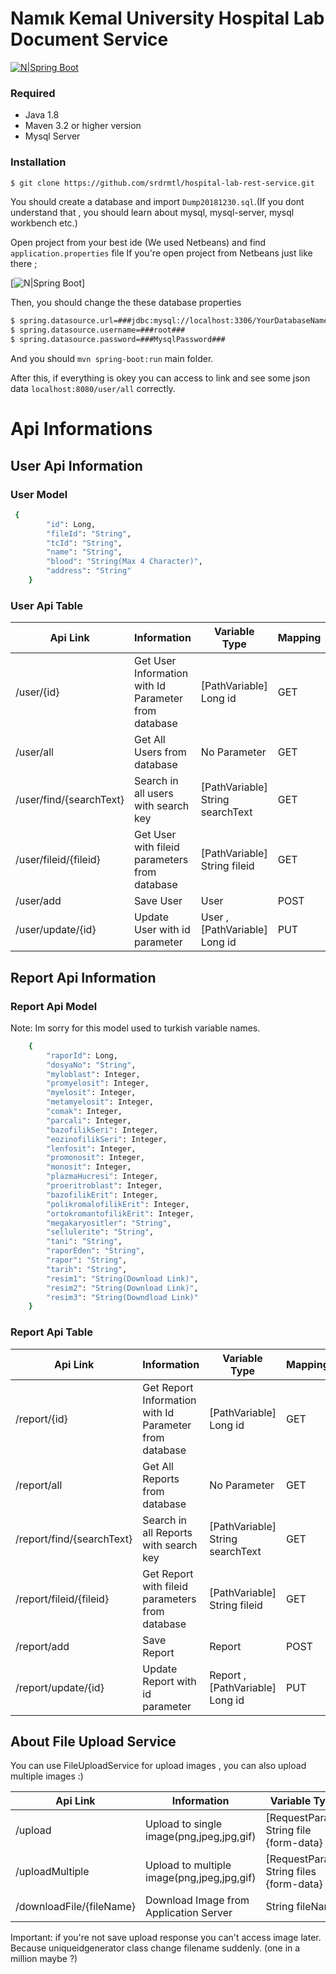 # Namık Kemal University Hospital Lab Document Service

[![N|Spring Boot](http://www.javaoptimum.com/wp-content/uploads/2017/04/springboot.png)](https://spring.io/)

### Required

  - Java 1.8
  - Maven 3.2 or higher version
  - Mysql Server

### Installation

```sh
$ git clone https://github.com/srdrmtl/hospital-lab-rest-service.git
```
You should create a database and import `Dump20181230.sql`.(If you dont understand that , you should learn about mysql, mysql-server, mysql workbench etc.)

Open project from your best ide (We used Netbeans) and find `application.properties` file
If you're open project from Netbeans just like there ;

[![N|Spring Boot](https://i.hizliresim.com/XML3n6.png)]

Then, you should change the these database properties
```sh
$ spring.datasource.url=###jdbc:mysql://localhost:3306/YourDatabaseName###
$ spring.datasource.username=###root###
$ spring.datasource.password=###MysqlPassword###
```
And you should `mvn spring-boot:run` main folder.

After this, if everything is okey you can access to link and see some json data `localhost:8080/user/all`  correctly.

# Api Informations
## User Api Information
### User Model
```sh
 {
        "id": Long,
        "fileId": "String",
        "tcId": "String",
        "name": "String",
        "blood": "String(Max 4 Character)",
        "address": "String"
    }
```
### User Api Table
| Api Link | Information | Variable Type | Mapping
| ------ | ------ | ------ | ------ |
| /user/{id} | Get User Information with Id Parameter from database  | [PathVariable] Long id | GET |
| /user/all | Get All Users from database | No Parameter | GET |
| /user/find/{searchText} | Search in all users with search key | [PathVariable] String searchText | GET |
| /user/fileid/{fileid} | Get User with fileid parameters from database | [PathVariable] String fileid | GET |
| /user/add | Save User | User | POST |
| /user/update/{id} | Update User with id parameter | User , [PathVariable] Long id | PUT |


## Report Api Information

### Report Api Model
Note: Im sorry for this model used to turkish variable names.
```sh
    {
        "raporId": Long,
        "dosyaNo": "String",
        "myloblast": Integer,
        "promyelosit": Integer,
        "myelosit": Integer,
        "metamyelosit": Integer,
        "comak": Integer,
        "parcali": Integer,
        "bazofilikSeri": Integer,
        "eozinofilikSeri": Integer,
        "lenfosit": Integer,
        "promonosit": Integer,
        "monosit": Integer,
        "plazmaHucresi": Integer,
        "proeritroblast": Integer,
        "bazofilikErit": Integer,
        "polikromalofilikErit": Integer,
        "ortokromantofilikErit": Integer,
        "megakaryositler": "String",
        "sellulerite": "String",
        "tani": "String",
        "raporEden": "String",
        "rapor": "String",
        "tarih": "String",
        "resim1": "String(Download Link)",
        "resim2": "String(Download Link)",
        "resim3": "String(Downdload Link)"
    }
```

### Report Api Table

| Api Link | Information | Variable Type | Mapping
| ------ | ------ | ------ | ------ |
| /report/{id} | Get Report Information with Id Parameter from database  | [PathVariable] Long id | GET |
| /report/all | Get All Reports from database | No Parameter | GET |
| /report/find/{searchText} | Search in all Reports with search key | [PathVariable] String searchText | GET |
| /report/fileid/{fileid} | Get Report with fileid parameters from database | [PathVariable] String fileid | GET |
| /report/add | Save Report | Report | POST |
| /report/update/{id} | Update Report with id parameter | Report , [PathVariable] Long id | PUT |

## About File Upload Service

You can use FileUploadService for upload images , you can also upload multiple images :)

| Api Link | Information | Variable Type | Mapping
| ------ | ------ | ------ | ------ |
| /upload | Upload to single image(png,jpeg,jpg,gif) | [RequestParam] String file {form-data} | POST |
| /uploadMultiple | Upload to multiple image(png,jpeg,jpg,gif) | [RequestParam] String files {form-data} | GET |
| /downloadFile/{fileName} | Download Image from Application Server | String fileName | GET |


Important: if you're not save upload response you can't access image later. Because uniqueidgenerator class change filename suddenly. (one in a million maybe ?)

